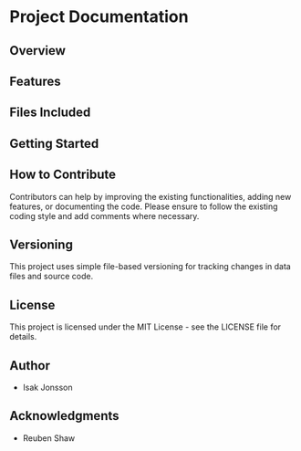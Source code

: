 # Project Documentation

## Overview

## Features

## Files Included

## Getting Started

## How to Contribute
Contributors can help by improving the existing functionalities, adding new features, or documenting the code. Please ensure to follow the existing coding style and add comments where necessary.

## Versioning
This project uses simple file-based versioning for tracking changes in data files and source code.

## License
This project is licensed under the MIT License - see the LICENSE file for details.

## Author
- Isak Jonsson 

## Acknowledgments
- Reuben Shaw

